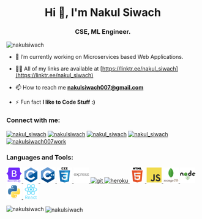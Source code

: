<h1 align="center">Hi 👋, I'm Nakul Siwach</h1>
<h3 align="center">CSE, ML Engineer.</h3>

<p align="left"> <img src="https://komarev.com/ghpvc/?username=nakulsiwach&label=Profile%20views&color=0e75b6&style=flat" alt="nakulsiwach" /> </p>

- 🔭 I’m currently working on Microservices based Web Applications.

- 👨‍💻 All of my links are available at [https://linktr.ee/nakul_siwach](https://linktr.ee/nakul_siwach)

- 📫 How to reach me **nakulsiwach007@gmail.com**

- ⚡ Fun fact **I like to Code Stuff :)**

<h3 align="left">Connect with me:</h3>
<p align="left">
<a href="https://linkedin.com/in/nakul_siwach" target="blank"><img align="center" src="https://raw.githubusercontent.com/rahuldkjain/github-profile-readme-generator/master/src/images/icons/Social/linked-in-alt.svg" alt="nakul_siwach" height="30" width="40" /></a>
<a href="https://instagram.com/nakulsiwach" target="blank"><img align="center" src="https://raw.githubusercontent.com/rahuldkjain/github-profile-readme-generator/master/src/images/icons/Social/instagram.svg" alt="nakulsiwach" height="30" width="40" /></a>
<a href="https://www.codechef.com/users/nakul_siwach" target="blank"><img align="center" src="https://cdn.jsdelivr.net/npm/simple-icons@3.1.0/icons/codechef.svg" alt="nakul_siwach" height="30" width="40" /></a>
<a href="https://codeforces.com/profile/nakul_siwach" target="blank"><img align="center" src="https://raw.githubusercontent.com/rahuldkjain/github-profile-readme-generator/master/src/images/icons/Social/codeforces.svg" alt="nakul_siwach" height="30" width="40" /></a>
<a href="https://www.leetcode.com/nakulsiwach007work" target="blank"><img align="center" src="https://raw.githubusercontent.com/rahuldkjain/github-profile-readme-generator/master/src/images/icons/Social/leet-code.svg" alt="nakulsiwach007work" height="30" width="40" /></a>
</p>

<h3 align="left">Languages and Tools:</h3>
<p align="left"> <a href="https://getbootstrap.com" target="_blank" rel="noreferrer"> <img src="https://raw.githubusercontent.com/devicons/devicon/master/icons/bootstrap/bootstrap-plain-wordmark.svg" alt="bootstrap" width="40" height="40"/> </a> <a href="https://www.cprogramming.com/" target="_blank" rel="noreferrer"> <img src="https://raw.githubusercontent.com/devicons/devicon/master/icons/c/c-original.svg" alt="c" width="40" height="40"/> </a> <a href="https://www.w3schools.com/cpp/" target="_blank" rel="noreferrer"> <img src="https://raw.githubusercontent.com/devicons/devicon/master/icons/cplusplus/cplusplus-original.svg" alt="cplusplus" width="40" height="40"/> </a> <a href="https://www.w3schools.com/css/" target="_blank" rel="noreferrer"> <img src="https://raw.githubusercontent.com/devicons/devicon/master/icons/css3/css3-original-wordmark.svg" alt="css3" width="40" height="40"/> </a> <a href="https://expressjs.com" target="_blank" rel="noreferrer"> <img src="https://raw.githubusercontent.com/devicons/devicon/master/icons/express/express-original-wordmark.svg" alt="express" width="40" height="40"/> </a> <a href="https://git-scm.com/" target="_blank" rel="noreferrer"> <img src="https://www.vectorlogo.zone/logos/git-scm/git-scm-icon.svg" alt="git" width="40" height="40"/> </a> <a href="https://heroku.com" target="_blank" rel="noreferrer"> <img src="https://www.vectorlogo.zone/logos/heroku/heroku-icon.svg" alt="heroku" width="40" height="40"/> </a> <a href="https://www.w3.org/html/" target="_blank" rel="noreferrer"> <img src="https://raw.githubusercontent.com/devicons/devicon/master/icons/html5/html5-original-wordmark.svg" alt="html5" width="40" height="40"/> </a> <a href="https://developer.mozilla.org/en-US/docs/Web/JavaScript" target="_blank" rel="noreferrer"> <img src="https://raw.githubusercontent.com/devicons/devicon/master/icons/javascript/javascript-original.svg" alt="javascript" width="40" height="40"/> </a> <a href="https://www.mongodb.com/" target="_blank" rel="noreferrer"> <img src="https://raw.githubusercontent.com/devicons/devicon/master/icons/mongodb/mongodb-original-wordmark.svg" alt="mongodb" width="40" height="40"/> </a> <a href="https://nodejs.org" target="_blank" rel="noreferrer"> <img src="https://raw.githubusercontent.com/devicons/devicon/master/icons/nodejs/nodejs-original-wordmark.svg" alt="nodejs" width="40" height="40"/> </a> <a href="https://www.python.org" target="_blank" rel="noreferrer"> <img src="https://raw.githubusercontent.com/devicons/devicon/master/icons/python/python-original.svg" alt="python" width="40" height="40"/> </a> <a href="https://reactjs.org/" target="_blank" rel="noreferrer"> <img src="https://raw.githubusercontent.com/devicons/devicon/master/icons/react/react-original-wordmark.svg" alt="react" width="40" height="40"/> </a> </p>

<p><img align="left" src="https://github-readme-stats.vercel.app/api/top-langs?username=nakulsiwach&show_icons=true&locale=en&layout=compact" alt="nakulsiwach" /></p>

<p>&nbsp;<img align="center" src="https://github-readme-stats.vercel.app/api?username=nakulsiwach&show_icons=true&locale=en" alt="nakulsiwach" /></p>

